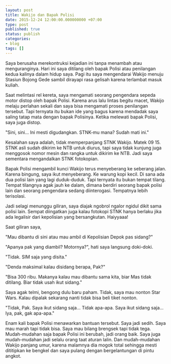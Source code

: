 ```yaml
---
layout: post
title: Wakijo dan Bapak Polisi
date: 2015-12-24 12:00:00.000000000 +07:00
type: post
published: true
status: publish
categories:
- blog
tags: []
---
```


Saya berusaha merekontruksi kejadian ini tanpa menambah atau menguranginya. Hari ini saya ditilang oleh bapak Polisi atau penilangan kedua kalinya dalam hidup saya. Pagi itu saya mengendarai Wakijo menuju Stasiun Bojong Gede sambil dirayapi rasa gelisah karena terlambat masuk kuliah.

Saat melintasi rel kereta, saya mengamati seorang pengendara sepeda motor distop oleh bapak Polisi. Karena arus lalu lintas begitu macet, Wakijo melaju perlahan sekali dan saya bisa mengamati proses penilangan tersebut. Tapi ternyata itu bukan ide yang bagus karena mendadak saya saling tatap mata dengan bapak Polisinya. Ketika melewati bapak Polisi, saya juga distop.

"Sini, sini... Ini mesti digudangkan. STNK-mu mana? Sudah mati ini."

Kesalahan saya adalah, tidak memperpanjang STNK Wakijo. Matek 09 15. STNK asli sudah dikirim ke NTB untuk diurus, tapi saya tidak kunjung juga menggosok nomor mesin dan rangka untuk dikirim ke NTB. Jadi saya sementara mengandalkan STNK fotokopian.

Bapak Polisi mengambil kunci Wakijo terus menyeberang ke seberang jalan. Karena bingung, saya ikut menyeberang. Ke warung kopi kecil. Di sana ada dua polisi lain yang lagi duduk-duduk. Tapi ternyata itu bukan tempat tilang. Tempat tilangnya agak jauh ke dalam, dimana berdiri seorang bapak polisi lain dan seorang pengendara sedang diinterogasi. Tempatnya lebih terisolasi.

Jadi selagi menunggu giliran, saya diajak ngobrol ngalor ngidul dikit sama polisi lain. Sempat diingatkan juga kalau fotokopi STNK hanya berlaku jika ada legalisir dari kepolisian yang bersangkutan. Haiyyaaa!

Saat giliran saya,

"Mau dibantu di sini atau mau ambil di Kepolisian Depok pas sidang?"

"Apanya pak yang diambil? Motornya?", hati saya langsung doki-doki.

"Tidak. SIM saja yang disita."

"Denda maksimal kalau disidang berapa, Pak?"

"Bisa 300 ribu. Makanya kalau mau dibantu sama kita, biar Mas tidak ditilang. Biar tidak usah ikut sidang."

Saya agak telmi, bengong dulu baru paham. Tidak, saya mau nonton Star Wars. Kalau dipalak sekarang nanti tidak bisa beli tiket nonton.

"Tidak, Pak. Saya ikut sidang saja... Tidak apa-apa. Saya ikut sidang saja... Iya, pak, gak apa-apa."

Enam kali bapak Polisi menawarkan bantuan tersebut. Saya jadi sedih. Saya mau marah tapi tidak bisa. Saya mau bilang brengsek tapi tidak tega. Mudah-mudahan saja bapak Polisi ini berubah, jadi orang baik. Saya juga mudah-mudahan jadi selalu orang taat aturan lalin. Dan mudah-mudahan Wakijo panjang umur, karena malamnya dia mogok total sehingga mesti dititipkan ke bengkel dan saya pulang dengan bergelantungan di pintu angkot.

